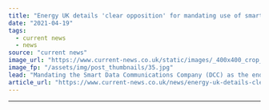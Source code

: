 ```yaml
---
title: "Energy UK details 'clear opposition' for mandating use of smart meters for smart EV charging"
date: "2021-04-19"
tags: 
  - current news
  - news
source: "current news"
image_url: "https://www.current-news.co.uk/static/images/_400x400_crop_center-center/smart-charging-report-image-Energy-UK.jpg"
image_fp: "/assets/img/post_thumbnails/35.jpg"
lead: "Mandating the Smart Data Communications Company (DCC) as the enduring solution for smart charging is “not the way to go” according to a new Energy UK report."
article_url: "https://www.current-news.co.uk/news/energy-uk-details-clear-opposition-for-mandating-use-of-smart-meters-for-smart-ev-charging?utm_source=rss-feeds&utm_medium=rss&utm_campaign=rss"
---
```


---
